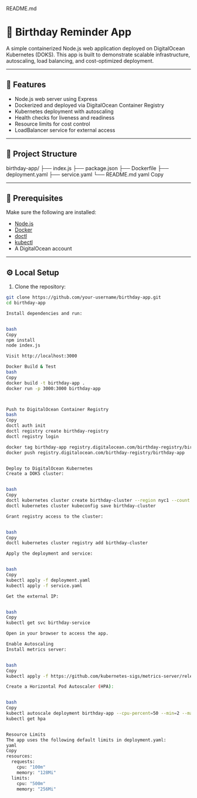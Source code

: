 README.md

# 🎉 Birthday Reminder App

A simple containerized Node.js web application deployed on DigitalOcean Kubernetes (DOKS). This app is built to demonstrate scalable infrastructure, autoscaling, load balancing, and cost-optimized deployment.

---

## 🚀 Features

- Node.js web server using Express
- Dockerized and deployed via DigitalOcean Container Registry
- Kubernetes deployment with autoscaling
- Health checks for liveness and readiness
- Resource limits for cost control
- LoadBalancer service for external access

---

## 📁 Project Structure


birthday-app/ ├── index.js ├── package.json ├── Dockerfile ├── deployment.yaml ├── service.yaml └── README.md
yaml
Copy

---

## 🧱 Prerequisites

Make sure the following are installed:

- [Node.js](https://nodejs.org/)
- [Docker](https://www.docker.com/)
- [doctl](https://docs.digitalocean.com/reference/doctl/)
- [kubectl](https://kubernetes.io/docs/tasks/tools/)
- A DigitalOcean account

---

## ⚙️ Local Setup

1. Clone the repository:

```bash
git clone https://github.com/your-username/birthday-app.git
cd birthday-app

Install dependencies and run:


bash
Copy
npm install
node index.js

Visit http://localhost:3000

Docker Build & Test
bash
Copy
docker build -t birthday-app .
docker run -p 3000:3000 birthday-app



Push to DigitalOcean Container Registry
bash
Copy
doctl auth init
doctl registry create birthday-registry
doctl registry login

docker tag birthday-app registry.digitalocean.com/birthday-registry/birthday-app
docker push registry.digitalocean.com/birthday-registry/birthday-app


Deploy to DigitalOcean Kubernetes
Create a DOKS cluster:


bash
Copy
doctl kubernetes cluster create birthday-cluster --region nyc1 --count 3
doctl kubernetes cluster kubeconfig save birthday-cluster

Grant registry access to the cluster:


bash
Copy
doctl kubernetes cluster registry add birthday-cluster

Apply the deployment and service:


bash
Copy
kubectl apply -f deployment.yaml
kubectl apply -f service.yaml

Get the external IP:


bash
Copy
kubectl get svc birthday-service

Open in your browser to access the app.

Enable Autoscaling
Install metrics server:


bash
Copy
kubectl apply -f https://github.com/kubernetes-sigs/metrics-server/releases/latest/download/components.yaml

Create a Horizontal Pod Autoscaler (HPA):


bash
Copy
kubectl autoscale deployment birthday-app --cpu-percent=50 --min=2 --max=5
kubectl get hpa


Resource Limits
The app uses the following default limits in deployment.yaml:
yaml
Copy
resources:
  requests:
    cpu: "100m"
    memory: "128Mi"
  limits:
    cpu: "500m"
    memory: "256Mi"



